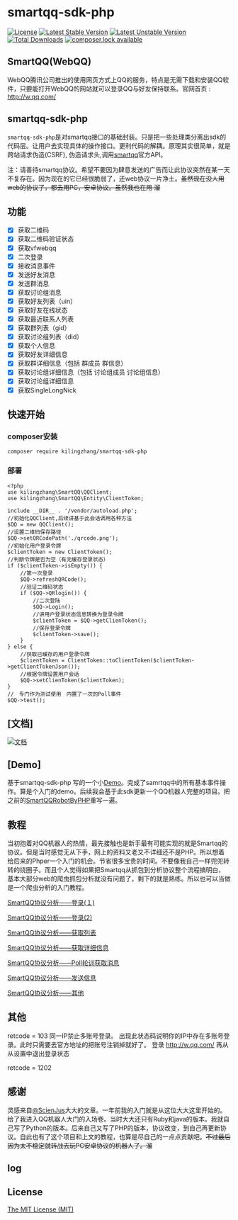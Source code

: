 # smartqq-sdk-php
[![License](https://poser.pugx.org/kilingzhang/smartqq-sdk-php/license)](https://packagist.org/packages/kilingzhang/smartqq-sdk-php) [![Latest Stable Version](https://poser.pugx.org/kilingzhang/smartqq-sdk-php/version)](https://packagist.org/packages/kilingzhang/smartqq-sdk-php) [![Latest Unstable Version](https://poser.pugx.org/kilingzhang/smartqq-sdk-php/v/unstable)](//packagist.org/packages/kilingzhang/smartqq-sdk-php) [![Total Downloads](https://poser.pugx.org/kilingzhang/smartqq-sdk-php/downloads)](https://packagist.org/packages/kilingzhang/smartqq-sdk-php) [![composer.lock available](https://poser.pugx.org/kilingzhang/smartqq-sdk-php/composerlock)](https://packagist.org/packages/kilingzhang/smartqq-sdk-php)
## SmartQQ(WebQQ)
WebQQ腾讯公司推出的使用网页方式上QQ的服务，特点是无需下载和安装QQ软件，只要能打开WebQQ的网站就可以登录QQ与好友保持联系。官网首页 : http://w.qq.com/
## smartqq-sdk-php
`smartqq-sdk-php`是对smartqq接口的基础封装。只是把一些处理类分离出sdk的代码层。让用户去实现具体的操作接口。更利代码的解耦。原理其实很简单，就是跨站请求伪造(CSRF), 伪造请求头,调用[smartqq](http://w.qq.com/)官方API。

注：请善待smartqq协议。希望不要因为肆意发送的广告而让此协议突然在某一天不复存在。因为现在的它已经很脆弱了，还web协议一片净土。~~虽然现在没人用web的协议了，都去用PC，安卓协议。虽然我也在用 溜~~

## 功能
 - [x] 获取二维码 
 - [x] 获取二维码验证状态
 - [x] 获取vfwebqq
 - [x] 二次登录
 - [x] 接收消息事件
 - [x] 发送好友消息
 - [x] 发送群消息
 - [x] 获取讨论组消息
 - [x] 获取好友列表（uin）
 - [x] 获取好友在线状态
 - [x] 获取最近联系人列表
 - [x] 获取群列表（gid）
 - [x] 获取讨论组列表（did）
 - [x] 获取个人信息
 - [x] 获取好友详细信息
 - [x] 获取群详细信息（包括 群成员 群信息）
 - [x] 获取讨论组详细信息（包括 讨论组成员 讨论组信息）
 - [x] 获取讨论组详细信息
 - [x] 获取SingleLongNick

## 快速开始
### composer安装
	composer require kilingzhang/smartqq-sdk-php

### 部署
	<?php
    use kilingzhang\SmartQQ\QQClient;
    use kilingzhang\SmartQQ\Entity\ClientToken;

    include __DIR__ . '/vendor/autoload.php';
	//初始化QQClient,后续讲基于此会话调用各种方法
    $QQ = new QQClient();
    //设置二维码保存路径
    $QQ->setQRCodePath('./qrcode.png');
    //初始化用户登录令牌
    $clientToken = new ClientToken();
    //判断令牌是否为空（有无缓存登录状态）
    if ($clientToken->isEmpty()) {
    	//第一次登录
        $QQ->refreshQRCode();
        //验证二维码状态
        if ($QQ->QRlogin()) {
        	//二次登陆
            $QQ->Login();
            //讲用户登录状态信息转换为登录令牌
            $clientToken = $QQ->getClienToken();
            //保存登录令牌
            $clientToken->save();
        }
    } else {
    	//获取已缓存的用户登录令牌
        $clientToken = ClientToken::toClientToken($clientToken->getClientTokenJson());
        //根据令牌设置用户会话
        $QQ->setClienToken($clientToken);
    }
    //　专门作为测试使用　内置了一次的Poll事件
    $QQ->test();


## [文档]
[![文档](http://markdown-1252847423.file.myqcloud.com/%E6%B7%B1%E5%BA%A6%E6%88%AA%E5%9B%BE_%E9%80%89%E6%8B%A9%E5%8C%BA%E5%9F%9F_20180110093636.png)
](http://blog.kilingzhang.com/smartqq-sdk-php)
## [Demo]
基于smartqq-sdk-php 写的一个小[Demo](https://github.com/kilingzhang/smartqq-demo)。完成了samrtqq中的所有基本事件操作。算是个入门的demo。后续我会基于此sdk更新一个QQ机器人完整的项目。把之前的[SmartQQRobotByPHP](https://github.com/kilingzhang/SmartQQRobotByPHP)重写一遍。


## 教程
当初抱着对QQ机器人的热情，最先接触也是新手最有可能实现的就是Smartqq的协议。但是当时感觉无从下手，网上的资料又老又不详细还不是PHP。所以想着给后来的Phper一个入门的机会。节省很多宝贵的时间。不要像我自己一样兜兜转转的绕圈子。而且个人觉得如果把Smartqq从抓包到分析协议整个流程搞明白，基本大部分web的爬虫抓包分析就没有问题了，剩下的就是熟练。所以也可以当做是一个爬虫分析的入门教程。

[SmartQQ协议分析——登录(１)](https://zhuanlan.zhihu.com/p/32642239)

[SmartQQ协议分析——登录(2)]()

[SmartQQ协议分析——获取列表]()

[SmartQQ协议分析——获取详细信息]()

[SmartQQ协议分析——Poll轮训获取消息]()

[SmartQQ协议分析——发送信息]()

[SmartQQ协议分析——其他]()




## 其他

retcode = 103 
同一IP禁止多账号登录。 出现此状态码说明你的IP中存在多账号登录。此时只需要去官方地址的把账号注销掉就好了。
登录 http://w.qq.com/ 再从从设置中退出登录状态 

retcode = 1202


## 感谢
灵感来自[@ScienJus](https://github.com/ScienJus/smartqq)大大的文章。一年前我的入门就是从这位大大这里开始的。给了我进入QQ机器人大门的入场卷。当时大大还只有Ruby和java的版本。我就自己写了Python的版本。后来自己又写了PHP的版本，协议改变，到自己再更新协议。自此也有了这个项目和上文的教程，也算是尽自己的一点点贡献吧。~~不过最后因为太不稳定就转战去玩PC安卓协议的机器人了。溜~~

## log


## License
[The MIT License (MIT)](https://github.com/kilingzhang/smartqq-sdk-php/blob/master/LICENSE)


